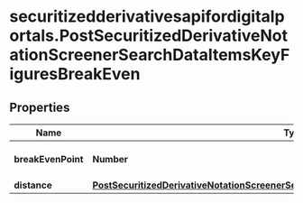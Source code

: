 # securitizedderivativesapifordigitalportals.PostSecuritizedDerivativeNotationScreenerSearchDataItemsKeyFiguresBreakEven

## Properties

Name | Type | Description | Notes
------------ | ------------- | ------------- | -------------
**breakEvenPoint** | **Number** | Break even point. For the value unit, see attribute &#x60;instrument.underlying.valueUnit&#x60;. | [optional] 
**distance** | [**PostSecuritizedDerivativeNotationScreenerSearchDataItemsKeyFiguresBreakEvenDistance**](PostSecuritizedDerivativeNotationScreenerSearchDataItemsKeyFiguresBreakEvenDistance.md) |  | [optional] 


